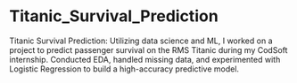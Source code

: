 # Titanic_Survival_Prediction
Titanic Survival Prediction: Utilizing data science and ML, I worked on a project to predict passenger survival on the RMS Titanic during my CodSoft internship. Conducted EDA, handled missing data, and experimented with Logistic Regression to build a high-accuracy predictive model.
